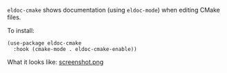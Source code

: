 `eldoc-cmake` shows documentation (using `eldoc-mode`) when editing
CMake files.

To install:
```
(use-package eldoc-cmake
  :hook (cmake-mode . eldoc-cmake-enable))
```

What it looks like:
[screenshot.png](screenshot.png)

